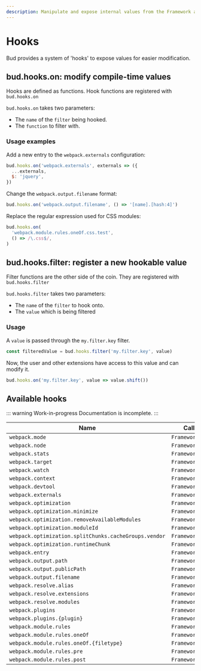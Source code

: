 ```yaml
---
description: Manipulate and expose internal values from the Framework and extensions.
---
```


# Hooks

Bud provides a system of 'hooks' to expose values for easier modification.

## bud.hooks.on: modify compile-time values

Hooks are defined as functions. Hook functions are registered with `bud.hooks.on`

`bud.hooks.on` takes two parameters:

- The `name` of the `filter` being hooked.
- The `function` to filter with.

### Usage examples

Add a new entry to the `webpack.externals` configuration:

```js
bud.hooks.on('webpack.externals', externals => ({
  ...externals,
  $: 'jquery',
})
```

Change the `webpack.output.filename` format:

```js
bud.hooks.on('webpack.output.filename', () => '[name].[hash:4]')
```

Replace the regular expression used for CSS modules:

```js
bud.hooks.on(
  'webpack.module.rules.oneOf.css.test',
  () => /\.css$/,
)
```

## bud.hooks.filter: register a new hookable value

Filter functions are the other side of the coin. They are registered with `bud.hooks.filter`

`bud.hooks.filter` takes two parameters:

- The `name` of the `filter` to hook onto.
- The `value` which is being filtered

### Usage

A `value` is passed through the `my.filter.key` filter.

```js
const filteredValue = bud.hooks.filter('my.filter.key', value)
```

Now, the user and other extensions have access to this value and can modify it.

```js
bud.hooks.on('my.filter.key', value => value.shift())
```

## Available hooks

::: warning Work-in-progress
Documentation is incomplete. :::

| Name                                                  | Called from           |
| ----------------------------------------------------- | --------------------- |
| `webpack.mode`                                        | `Framework.Bud.Build` |
| `webpack.node`                                        | `Framework.Bud.Build` |
| `webpack.stats`                                       | `Framework.Bud.Build` |
| `webpack.target`                                      | `Framework.Bud.Build` |
| `webpack.watch`                                       | `Framework.Bud.Build` |
| `webpack.context`                                     | `Framework.Bud.Build` |
| `webpack.devtool`                                     | `Framework.Bud.Build` |
| `webpack.externals`                                   | `Framework.Bud.Build` |
| `webpack.optimization`                                | `Framework.Bud.Build` |
| `webpack.optimization.minimize`                       | `Framework.Bud.Build` |
| `webpack.optimization.removeAvailableModules`         | `Framework.Bud.Build` |
| `webpack.optimization.moduleId`                       | `Framework.Bud.Build` |
| `webpack.optimization.splitChunks.cacheGroups.vendor` | `Framework.Bud.Build` |
| `webpack.optimization.runtimeChunk`                   | `Framework.Bud.Build` |
| `webpack.entry`                                       | `Framework.Bud.Build` |
| `webpack.output.path`                                 | `Framework.Bud.Build` |
| `webpack.output.publicPath`                           | `Framework.Bud.Build` |
| `webpack.output.filename`                             | `Framework.Bud.Build` |
| `webpack.resolve.alias`                               | `Framework.Bud.Build` |
| `webpack.resolve.extensions`                          | `Framework.Bud.Build` |
| `webpack.resolve.modules`                             | `Framework.Bud.Build` |
| `webpack.plugins`                                     | `Framework.Bud.Build` |
| `webpack.plugins.{plugin}`                            | `Framework.Bud.Build` |
| `webpack.module.rules`                                | `Framework.Bud.Build` |
| `webpack.module.rules.oneOf`                          | `Framework.Bud.Build` |
| `webpack.module.rules.oneOf.{filetype}`               | `Framework.Bud.Build` |
| `webpack.module.rules.pre`                            | `Framework.Bud.Build` |
| `webpack.module.rules.post`                           | `Framework.Bud.Build` |
